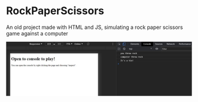 # RockPaperScissors
An old project made with HTML and JS, simulating a rock paper scissors game against a computer

<img src="https://github.com/Xxyumi-hub/RockPaperScissors/blob/main/snapshot.JPG" alt="screenshot of two windows">

